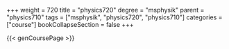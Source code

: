 +++
weight = 720
title = "physics720"
degree = "msphysik"
parent = "physics710"
tags = ["msphysik", "physics720", "physics710"]
categories = ["course"]
bookCollapseSection = false
+++

{{< genCoursePage >}}
